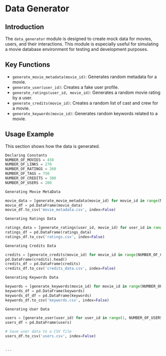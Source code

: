 # Data Generator

## Introduction
The `data_generator` module is designed to create mock data for movies, users, and their interactions. This module is especially useful for simulating a movie database environment for testing and development purposes.

## Key Functions
- `generate_movie_metadata(movie_id)`: Generates random metadata for a movie.
- `generate_user(user_id)`: Creates a fake user profile.
- `generate_ratings(user_id, movie_id)`: Generates a random movie rating by a user.
- `generate_credits(movie_id)`: Creates a random list of cast and crew for a movie.
- `generate_keywords(movie_id)`: Generates random keywords related to a movie.

## Usage Example

This section shows how the data is generated.

```python
Declaring Constants
NUMBER_OF_MOVIES = 450
NUMBER_OF_LINKS = 270
NUMBER_OF_RATINGS = 260
NUMBER_OF_TAGS = 750
NUMBER_OF_CREDITS = 300
NUMBER_OF_USERS = 200

Generating Movie MetaData

movie_data = [generate_movie_metadata(movie_id) for movie_id in range(NUMBER_OF_MOVIES)]
movie_df = pd.DataFrame(movie_data)
movie_df.to_csv('movie_metadata.csv', index=False)

Generating Ratings Data

ratings_data = [generate_ratings(user_id, movie_id) for user_id in range(NUMBER_OF_RATINGS) for movie_id in range(NUMBER_OF_MOVIES)]
ratings_df = pd.DataFrame(ratings_data)
ratings_df.to_csv('ratings.csv', index=False)

Generating Credits Data

credits = [generate_credits(movie_id) for movie_id in range(NUMBER_OF_CREDITS )]
pd.DataFrame(credits).head()
credits_df = pd.DataFrame(credits)
credits_df.to_csv('credits_data.csv', index=False)

Generating Keywords Data

keywords = [generate_keywords(movie_id) for movie_id in range(NUMBER_OF_MOVIES)]
keywords_df = pd.DataFrame(keywords)
keywords_df_df = pd.DataFrame(keywords)
keywords_df.to_csv('keywords.csv', index=False)

Generating User Data

users = [generate_user(user_id) for user_id in range(1, NUMBER_OF_USERS + 1)]
users_df = pd.DataFrame(users)

# Save user data to a CSV file
users_df.to_csv('users.csv', index=False)


...
